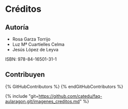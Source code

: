 
# Créditos

## Autoría
* Rosa Garza Torrijo
* Luz Mª Cuartielles Celma
* Jesús López de Leyva

ISBN: 978-84-16501-31-1

## Contribuyen

{% GitHubContributors %}
{% endGitHubContributors %}

{% include "git+https://github.com/catedu/faq-aularagon.git/imagenes_creditos.md" %}

